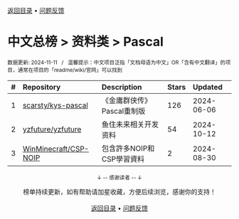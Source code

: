 <a href="https://gitee.com/GrowingGit/GitHub-Chinese-Top-Charts#github中文排行榜">返回目录</a> • <a href="/content/docs/feedback.md">问题反馈</a>

# 中文总榜 > 资料类 > Pascal
<sub>数据更新: 2024-11-11&nbsp;&nbsp;&nbsp;/&nbsp;&nbsp;&nbsp;温馨提示：中文项目泛指「文档母语为中文」OR「含有中文翻译」的项目，通常在项目的「readme/wiki/官网」可以找到</sub>

|#|Repository|Description|Stars|Updated|
|:-|:-|:-|:-|:-|
|1|[scarsty/kys-pascal](https://github.com/scarsty/kys-pascal)|《金庸群侠传》Pascal重制版|126|2024-06-06|
|2|[yzfuture/yzfuture](https://github.com/yzfuture/yzfuture)|鱼住未来相关开发资料|54|2024-10-12|
|3|[WinMinecraft/CSP-NOIP](https://github.com/WinMinecraft/CSP-NOIP)|包含許多NOIP和CSP學習資料|2|2024-08-30|

<div align="center">
    <p><sub>↓ -- 感谢读者 -- ↓</sub></p>
    榜单持续更新，如有帮助请加星收藏，方便后续浏览，感谢你的支持！
</div>

<br/>

<div align="center"><a href="https://gitee.com/GrowingGit/GitHub-Chinese-Top-Charts#github中文排行榜">返回目录</a> • <a href="/content/docs/feedback.md">问题反馈</a></div>
